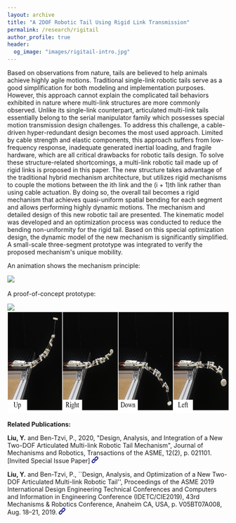 ```yaml
---
layout: archive
title: "A 2DOF Robotic Tail Using Rigid Link Transmission"
permalink: /research/rigitail
author_profile: true
header:
  og_image: "images/rigitail-intro.jpg"
---
```


Based on observations from nature, tails are believed to help animals achieve highly agile motions. Traditional single-link robotic tails serve as a good simplification for both modeling and implementation purposes. However, this approach cannot explain the complicated tail behaviors exhibited in nature where multi-link structures are more commonly observed. Unlike its single-link counterpart, articulated multi-link tails essentially belong to the serial manipulator family which possesses special motion transmission design challenges. To address this challenge, a cable-driven hyper-redundant design becomes the most used approach. Limited by cable strength and elastic components, this approach suffers from low-frequency response, inadequate generated inertial loading, and fragile hardware, which are all critical drawbacks for robotic tails design. To solve these structure-related shortcomings, a multi-link robotic tail made up of rigid links is proposed in this paper. The new structure takes advantage of the traditional hybrid mechanism architecture, but utilizes rigid mechanisms to couple the motions between the ith link and the (i + 1)th link rather than using cable actuation. By doing so, the overall tail becomes a rigid mechanism that achieves quasi-uniform spatial bending for each segment and allows performing highly dynamic motions. The mechanism and detailed design of this new robotic tail are presented. The kinematic model was developed and an optimization process was conducted to reduce the bending non-uniformity for the rigid tail. Based on this special optimization design, the dynamic model of the new mechanism is significantly simplified. A small-scale three-segment prototype was integrated to verify the proposed mechanism's unique mobility.

An animation shows the mechanism principle: 

<img style="height:300px;" src="/images/rigitail.gif"/>

A proof-of-concept prototype:

<img style="height:230px;" src="/images/rigitail-poc.gif"/>

<img style="height:230px;" src="/images/rigitail.jpg"/>

**Related Publications:**

**Liu, Y.** and Ben-Tzvi, P., 2020, "Design, Analysis, and Integration of a New Two-DOF Articulated Multi-link Robotic Tail Mechanism", Journal of Mechanisms and Robotics, Transactions of the ASME, 12(2), p. 021101. [Invited Special Issue Paper]  [<img style="height:15px;" src="/images/link.png"/>](https://asmedigitalcollection.asme.org/mechanismsrobotics/article-abstract/12/2/021101/1072243/Design-Analysis-and-Integration-of-a-New-Two?redirectedFrom=fulltext)

**Liu, Y.** and Ben-Tzvi, P., ``Design, Analysis, and Optimization of a New Two-DOF Articulated Multi-link Robotic Tail'', Proceedings of the ASME 2019 International Design Engineering Technical Conferences and Computers and Information in Engineering Conference (IDETC/CIE2019), 43rd Mechanisms & Robotics Conference, Anaheim CA, USA, p. V05BT07A008, Aug. 18–21, 2019.  [<img style="height:15px;" src="/images/link.png"/>](https://asmedigitalcollection.asme.org/IDETC-CIE/proceedings-abstract/IDETC-CIE2019/59247/V05BT07A008/1070017)
